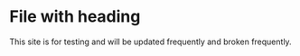 # File with heading

This site is for testing and will be updated frequently and broken frequently.  